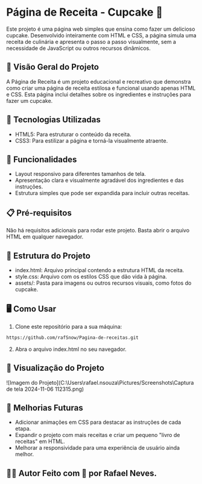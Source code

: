 # Página de Receita - Cupcake 🍰

Este projeto é uma página web simples que ensina como fazer um delicioso cupcake. Desenvolvido inteiramente com HTML e CSS, a página simula uma receita de culinária e apresenta o passo a passo visualmente, sem a necessidade de JavaScript ou outros recursos dinâmicos.

## 📜 Visão Geral do Projeto

A Página de Receita é um projeto educacional e recreativo que demonstra como criar uma página de receita estilosa e funcional usando apenas HTML e CSS. Esta página inclui detalhes sobre os ingredientes e instruções para fazer um cupcake.

## 🎨 Tecnologias Utilizadas

- HTML5: Para estruturar o conteúdo da receita.
- CSS3: Para estilizar a página e torná-la visualmente atraente.

## 🚀 Funcionalidades

- Layout responsivo para diferentes tamanhos de tela.
- Apresentação clara e visualmente agradável dos ingredientes e das instruções.
- Estrutura simples que pode ser expandida para incluir outras receitas.

## 📋 Pré-requisitos

Não há requisitos adicionais para rodar este projeto. Basta abrir o arquivo HTML em qualquer navegador.

## 📄 Estrutura do Projeto

- index.html: Arquivo principal contendo a estrutura HTML da receita.
- style.css: Arquivo com os estilos CSS que dão vida à página.
- assets/: Pasta para imagens ou outros recursos visuais, como fotos do cupcake.

## 🖥️ Como Usar

1. Clone este repositório para a sua máquina:

```bash
https://github.com/rafSnow/Pagina-de-receitas.git
```

2. Abra o arquivo index.html no seu navegador.

## 📸 Visualização do Projeto

![Imagem do Projeto](C:\Users\rafael.nsouza\Pictures/Screenshots\Captura de tela 2024-11-06 112315.png)

## 📝 Melhorias Futuras

- Adicionar animações em CSS para destacar as instruções de cada etapa.
- Expandir o projeto com mais receitas e criar um pequeno "livro de receitas" em HTML.
- Melhorar a responsividade para uma experiência de usuário ainda melhor.

## 🧑‍🍳 Autor Feito com 💖 por Rafael Neves.
